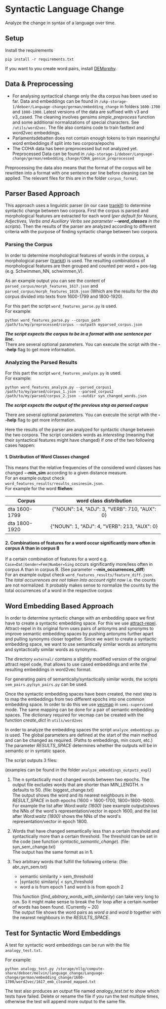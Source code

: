 # Syntactic Language Change
Analyze the change in syntax of a language over time.

## Setup
Install the requirements
```commandline
pip install -r requirements.txt
```
If you want to you create word pairs, install [DEMorphy](https://github.com/DuyguA/DEMorphy).

## Data & Preprocessing
- For analysing syntactical change only the dta corpus has been used so far. Data and embeddings can be found 
  in ```/ukp-storage-1/deboer/Language-change/german/embedding_change``` in folders ```1600-1700``` and ```1800-1900```.
  Latest versions of the data are suffixed with v3 and v3_cased. The cleaning involves gensims *simple_preprocess* function 
  and some additional normalizations of special characters. See ```/utils/word2vec```.
  The file also contains code to train fasttext and word2vec embeddings. 
- Parlamentsdebatten does not contain enough tokens to train meaningful word embeddings if split into two corpora/epochs
- The COHA data has been preprocessed but not analyzed yet. Preprocessed Data can be found in ```/ukp-storage-1/deboer/Language-change/german/embedding_change/COHA_gensim_preprocessed```

Preprocessing the data also means that the format of the corpus will be rewritten into a format with one sentence per line before cleaning can be applied.
The relevant files for this are in the folder ```corpus_format```.

## Parser Based Approach
This approach uses a linguistic parser (in our case [trankit](https://github.com/nlp-uoregon/trankit)) to determine syntactic change between two corpora. First the corpus is parsed
and morphological features are extracted for each word (*per default for Nouns, Adjectives, Verbs and Auxiliary Verbs see parameter **--word_classes** in the scripts*). 
Then the results of the parser are analyzed according to different criteria with the purpose of finding syntactic change between two corpora.

### Parsing the Corpus
In order to determine morphological features of words in the corpus, a morphological parser ([trankit](https://github.com/nlp-uoregon/trankit)) is used. The resulting combinations of morphological features are then grouped and 
counted per word + pos-tag (e.g. Schwimmen_NN, schwimmen_V). 

As an example output you can see
the content of ```parsed_corpus/morph_features_1617.json``` and ```parsed_corpus/morph_features_1819.json```
(Which are the results for the *dta* corpus divided into texts from 1600-1799 and 1800-1920).
  
For this part the script ```word_features_parse.py``` is used.  
For example:
```commandline
python word_features_parse.py --corpus_path /path/to/my/preprocessed/corpus --outpath myparsed_corpus.json
```
***The script expects the corpus to be in a format with one sentence per line.***  
There are several optional parameters. You can execute the script with the **--help** flag to get more information.

### Analyzing the Parsed Results
For this part the script ```word_features_analyze.py``` is used.  
For example:
```commandline
python word_features_analyze.py --parsed_corpus1 /path/to/my/parsed/corpus_1.json --parsed_corpus2 /path/to/my/parsed/corpus_2.json --outdir syn_changed_words.json
```
***The script expects the output of the previous step as parsed corpus***  

There are several optional parameters. You can execute the script with the **--help** flag to get more information.


Here the results of the parser are analyzed for syntactic change between the two corpora. The script considers words as *interesting* (meaning that their syntactical features might have changed) 
if one of the two following cases happen:

#### 1. Distribution of Word Classes changed
This means that the relative frequencies of the considered word classes has changed **--min_sim** according to a given distance measure.   
For an example output check ```word_features_results/results_cosinesim.json```.  
For example for the word **fliehen**: 

| Corpus        | word class distribution |
| ------------- |:-------------:|
| dta 1600-1799  |{"NOUN": 14, "ADJ": 3, "VERB": 710, "AUX": 0} | 
| dta 1800-1920   | {"NOUN": 1, "ADJ": 4, "VERB": 213, "AUX": 0}     |   


#### 2. Combinations of features for a word occur significantly more often in corpus A than in corpus B
If a certain combination of features for a word e.g. ```Case=Dat|Gender=Fem|Number=Sing``` occurs significantly more/less often in corpus A than
in corpus B. (See parameter **--min_occurrences_diff**)  
For an example output check ```word_features_results/feature_diff.json```.  
The *total occurrences are not taken into account right now* i.e. the counts are not normalized. It probably makes sense
to normalize the counts by the total occurrences of a word in the respective corpus


## Word Embedding Based Approach
In order to determine syntactic change with an embedding space we first have to create a syntactic embedding space.
For this we use [attract-repel](https://github.com/nmrksic/attract-repel). 
Attract-repel in its original form uses pairs of antonyms and synonyms to improve semantic embedding spaces by pushing antonyms further apart 
and pulling synonyms closer together. Since we want to create a syntactic embedding space, we want to use semantically 
similar words as antonyms and syntactically similar words as synonyms.

The directory ```external/``` contains a slightly modified version of the original attract repel code, that allows to use
cased embeddings and write the resulting embeddings in word2vec format.

For generating pairs of semantically/syntactically similar words, the scripts ```sem_pairs.py```/```syn_pairs.py```
can be used.

Once the syntactic embedding spaces have been created, the next step is to map the embeddings from two different epochs
into one common embedding space. In order to do this we use [vecmap](https://github.com/artetxem/vecmap) in ```semi-supervised```
mode.
The same mapping can be done for a pair of semantic embedding spaces.
The dictionary required for vecmap can be created with the function *create_dict* in ```utils/word2vec```

In order to analyze the embedding spaces the script ```analyze_embeddings.py``` is used.
The global parameters are defined at the start of the main method and can be changed as required. 
(Paths to embeddings, min count, etc.)
The parameter *RESULTS_SPACE* determines whether the outputs will be in semantic or in syntatic space.

The script outputs 3 files:

(examples can be found in the folder ```analyze_embeddings_outputs_expl```)

1. The n syntactically most changed words between two epochs. The output file excludes words that are shorter than MIN_LENGTH.
    n defaults to 50. (file: biggest_change.txt)  
    The output shows the word and its nearest neighbours in the *RESULT_SPACE* in both epochs (1600 = 1600-1700, 1800=1800-1900).
   For example the list after *Word:waitz (1600)* (see example output)shows the NNs of the word's representation/vector in epoch 1600, and the list after
   *Word:waitz (1800)* shows the NNs of the word's representation/vector in epoch 1800.
2. Words that have changed semantically less than a certain threshold and syntactically more than a certain threshold. 
   The threshold can be set in the code (see function *syntactic_semantic_change*). (file: syn_sem_change.txt)  
   The output has the same format as in **1.**
3. Two arbitrary words that fulfill the following criteria: (file: abr_syn_sem.txt)
     - semantic similarity > sem_threshold
     - |syntactic similariy| < syn_threshold
     - word a is from epoch 1 and word b is from epoch 2
    
    This function (*find_abitrary_words_with_similarity*) can take very long to run. So it might make sense to break the for loop after a
    certain number of words has been found. (Currently ~ 20)  
    The output file shows the word pairs as *word a* and *word b* together with the nearest neighbours in the *RESULTS_SPACE*.
       
    
## Test for Syntactic Word Embeddings
A test for syntactic word embeddings can be run with the file ```analogy_test.txt```.

For example:
```commandline
python analogy_test.py /storage/nllg/compute-share/deboer/melvin/language_change/Language-change/german/embedding_change/1600-1700/word2vec/1617_emb_cleaned_mapped.txt 
```
The test also produces an output file named *analogy_test.txt* to show which tests have failed. Delete or rename the file if you run the test multiple
times, otherwise the test will append more output to the same file.